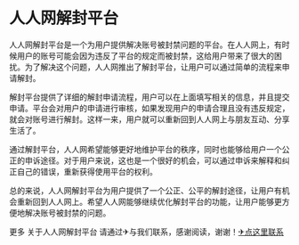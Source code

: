 # 人人网解封平台

人人网解封平台是一个为用户提供解决账号被封禁问题的平台。在人人网上，有时候用户的账号可能会因为违反了平台的规定而被封禁，这给用户带来了很大的困扰。为了解决这个问题，人人网推出了解封平台，让用户可以通过简单的流程来申请解封。

解封平台提供了详细的解封申请流程，用户可以在上面填写相关的信息，并且提交申请。平台会对用户的申请进行审核，如果发现用户的申请合理且没有违反规定，就会对账号进行解封。这样一来，用户就可以重新回到人人网上与朋友互动、分享生活了。

通过解封平台，人人网希望能够更好地维护平台的秩序，同时也能够给用户一个公正的申诉途径。对于用户来说，这也是一个很好的机会，可以通过申诉来解释和纠正自己的错误，重新获得使用平台的权利。

总的来说，人人网解封平台为用户提供了一个公正、公平的解封途径，让用户有机会重新回到人人网上。希望人人网能够继续优化解封平台的功能，让用户能够更方便地解决账号被封禁的问题。

更多 关于人人网解封平台 请通过✈与我们联系，感谢阅读，谢谢！[✈点这里联系](https://ss.k02.cc)